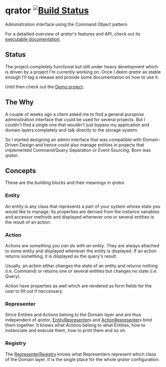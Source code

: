 # qrator [![Build Status](https://travis-ci.org/watoki/qrator.png?branch=master)](https://travis-ci.org/watoki/qrator)

Administration interface using the Command Object pattern.

For a detailled overview of *qrator*'s features and API, check out its [executable documentation][dox].

[dox]: http://dox.rtens.org/projects/watoki-qrator
[demo]: http://github.com/rtens/qrator-demo


## Status

The project completely functional but still under heavy development which is driven by a project I'm currently working on. Once I deem *qrator* as stable enough I'll tag a release and provide some documentation on how to use it.

Until then check out the [Demo project][demo].


## The Why

A couple of weeks ago a client asked me to find a general purspose adminstiration interface that could be used for several projects. But I couldn't find a single one that wouldn't just bypass my application and domain layers completely and talk directly to the storage system.

So I started designing an admin interface that was compatible with Domain-Driven Design and hence could also manage entities in projects that implemented Command/Query Separation or Event Sourcing. Born was *qrator*.


## Concepts

These are the building blocks and their meanings in *qrator*.

### Entity

An entity is any class that represents a part of your system whose state you would like to manage. Its properties are derived from the instance variables and accessor methods and displayed whenever one or several entities is the result of an action.

### Action

Actions are *something you can do with an entity*. They are always attached to some entity and displayed whenever the entity is displayed. If an action returns something, it is displayed as the query's result.

Usually, an action either changes the state of an entity and returns nothing (i.e. Command) or returns one or several entities but changes no state (i.e. Query).

Action have properties as well which are rendered as form fields for the user to fill out if neccessary.

### Representer

Since Entities and Actions belong to the Domain layer and are thus independent of *qrator*, [EntityRepresenter]s and [ActionRepresenter]s bind them together. It knows what Actions belong to what Entities, how to instanciate and execute them, how to print them and so on.

### Registry

The [RepresenterRegistry] knows what Representers represent which class of the Domain layer. It is the single place for the whole *qrator* configuration.


[EntityRepresenter]: https://github.com/watoki/qrator/blob/master/src/watoki/qrator/EntityRepresenter.php
[ActionRepresenter]: https://github.com/watoki/qrator/blob/master/src/watoki/qrator/ActionRepresenter.php
[RepresenterRegistry]: https://github.com/watoki/qrator/blob/master/src/watoki/qrator/RepresenterRegistry.php